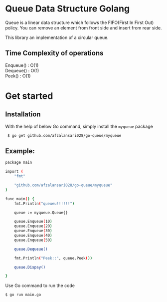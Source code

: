 **Queue Data Structure Golang**
====================================
Queue is a linear data structure which follows the FIFO(First In First Out) policy. You can remove an element from front side and insert from rear side. 

This library an implementation of a circular queue.

## Time Complexity of operations
Enqueue() : O(1)  
Dequeue() : O(1)  
Peek()    : O(1)

**Get started**
===================
## Installation

With the help of below Go command, simply install the `myqueue` package
```bash
 $ go get github.com/afzalansari028/go-queue/myqueue
```
## Example:
```bash
package main

import (
	"fmt"

	"github.com/afzalansari028/go-queue/myqueue"
)

func main() {
	fmt.Println("queueu!!!!!!")

	queue := myqueue.Queue{}

	queue.Enqueue(10)
	queue.Enqueue(20)
	queue.Enqueue(30)
	queue.Enqueue(40)
	queue.Enqueue(50)

	queue.Dequeue()

	fmt.Println("Peek::", queue.Peek())

	queue.Dispay()

}

```
 Use Go command to run the code
```bash
$ go run main.go
```


